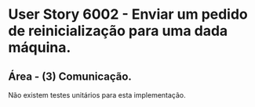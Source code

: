 # User Story 6002 - Enviar um pedido de reinicialização para uma dada máquina.

## Área - (3) Comunicação.

Não existem testes unitários para esta implementação.